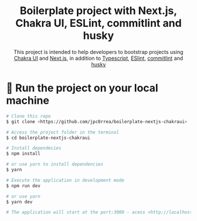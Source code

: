 <h1 align="center">Boilerplate project with Next.js, Chakra UI, ESLint, commitlint and husky</h1>

<p align="center">This project is intended to help developers to bootstrap projects using <a href="https://chakra-ui.com">Chakra UI</a> and <a href="https://nextjs.org/">Next.js</a>, in addition to <a href="https://www.typescriptlang.org/">Typescript</a>, <a href="https://eslint.org/">ESlint</a>, <a href="https://commitlint.js.org/#/">commitlint</a> and <a href="https://typicode.github.io/husky/#/">husky</a>

# 🚀 Run the project on your local machine

```bash
# Clone this repo
$ git clone <https://github.com/jpc0rrea/boilerplate-nextjs-chakraui>

# Access the project folder in the terminal
$ cd boilerplate-nextjs-chakraui

# Install dependecies
$ npm install

# or use yarn to install dependencies
$ yarn

# Execute the application in development mode
$ npm run dev

# or use yarn
$ yarn dev

# The application will start at the port:3000 - acess <http://localhost:3000>
```
